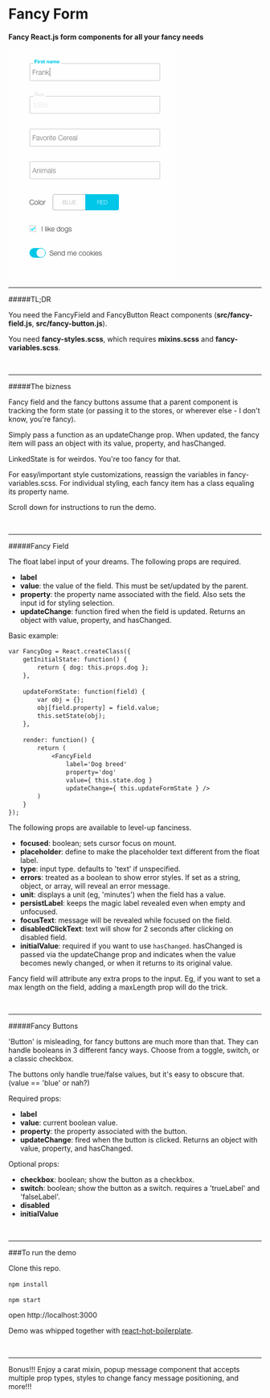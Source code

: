 
# Fancy Form

#### Fancy React.js form components for all your fancy needs

![image](https://raw.githubusercontent.com/emmya/fancy-fields/master/src/images/fancyexample2.gif)


---

#####TL;DR

You need the FancyField and FancyButton React components (**src/fancy-field.js**, **src/fancy-button.js**).

You need **fancy-styles.scss**, which requires **mixins.scss** and **fancy-variables.scss**. 


<br>

---

#####The bizness

Fancy field and the fancy buttons assume that a parent component is tracking the form state (or passing it to the stores, or wherever else - I don't know, you're fancy). 

Simply pass a function as an updateChange prop. When updated, the fancy item will pass an object with its value, property, and hasChanged. 

LinkedState is for weirdos. You're too fancy for that. 

For easy/important style customizations, reassign the variables in fancy-variables.scss.  For individual styling, each fancy item has a class equaling its property name. 

Scroll down for instructions to run the demo.

<br>

---

#####Fancy Field

The float label input of your dreams. The following props are required.

- **label**
- **value**: the value of the field. This must be set/updated by the parent.
- **property**: the property name associated with the field. Also sets the input id for styling selection.
- **updateChange**: function fired when the field is updated. Returns an object with value, property, and hasChanged.

Basic example:

```
var FancyDog = React.createClass({
    getInitialState: function() {
        return { dog: this.props.dog };
    },

    updateFormState: function(field) {
        var obj = {};
        obj[field.property] = field.value;
        this.setState(obj);
    },

    render: function() {
        return (
            <FancyField 
                label='Dog breed' 
                property='dog'
                value={ this.state.dog }
                updateChange={ this.updateFormState } />
        )
    }
});
```


The following props are available to level-up fanciness.

- **focused**: boolean; sets cursor focus on mount.
- **placeholder**: define to make the placeholder text different from the float label.
- **type**: input type. defaults to 'text' if unspecified.
- **errors**: treated as a boolean to show error styles. If set as a string, object, or array, will reveal an error message.
- **unit**: displays a unit (eg, 'minutes') when the field has a value.
- **persistLabel**: keeps the magic label revealed even when empty and unfocused.
- **focusText**: message will be revealed while focused on the field.
- **disabledClickText**: text will show for 2 seconds after clicking on disabled field.
- **initialValue**: required if you want to use ```hasChanged```. hasChanged is passed via the updateChange prop and indicates when the value becomes newly changed, or when it returns to its original value.

Fancy field will attribute any extra props to the input. Eg, if you want to set a max length on the field, adding a maxLength prop will do the trick.

<br>

---


#####Fancy Buttons

'Button' is misleading, for fancy buttons are much more than that. They can handle booleans in 3 different fancy ways. Choose from a toggle, switch, or a classic checkbox.

The buttons only handle true/false values, but it's easy to obscure that. (value == 'blue' or nah?)

Required props:

- **label**
- **value**: current boolean value.
- **property**: the property associated with the button.
- **updateChange**: fired when the button is clicked. Returns an object with value, property, and hasChanged.

Optional props:

- **checkbox**: boolean; show the button as a checkbox.
- **switch**: boolean; show the button as a switch. requires a 'trueLabel' and 'falseLabel'.
- **disabled**
- **initialValue**

<br>

---

###To run the demo

Clone this repo.

```npm install```

```npm start```

open http://localhost:3000


Demo was whipped together with [react-hot-boilerplate](https://github.com/gaearon/react-hot-boilerplate).


<br>
 
---

Bonus!!! Enjoy a carat mixin, popup message component that accepts multiple prop types, styles to change fancy message positioning, and more!!!
